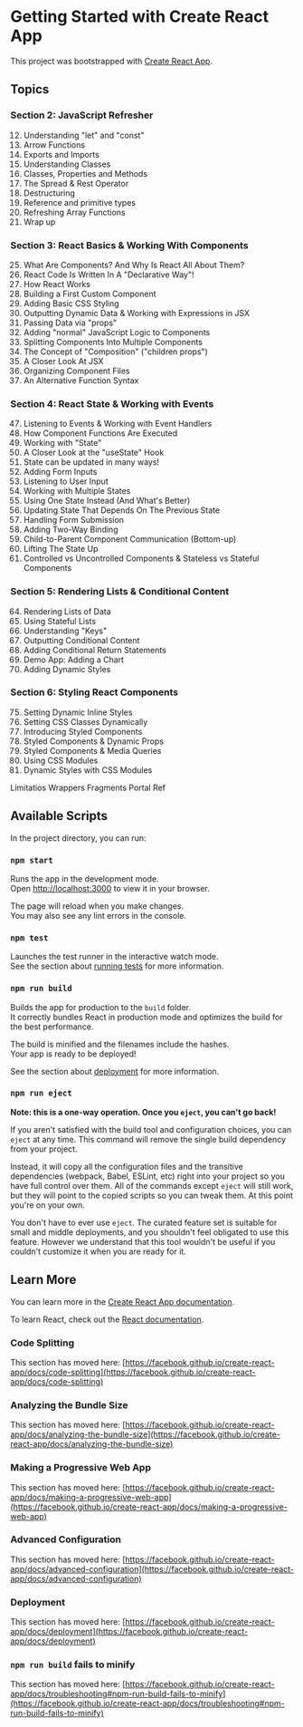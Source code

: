 # Getting Started with Create React App

This project was bootstrapped with [Create React App](https://github.com/facebook/create-react-app).

## Topics

### Section 2: JavaScript Refresher
12. Understanding "let" and "const"
13. Arrow Functions
14. Exports and Imports
15. Understanding Classes
16. Classes, Properties and Methods
17. The Spread & Rest Operator
18. Destructuring
19. Reference and primitive types
20. Refreshing Array Functions
21. Wrap up

### Section 3: React Basics & Working With Components
25. What Are Components? And Why Is React All About Them?
26. React Code Is Written In A "Declarative Way"!
32. How React Works
33. Building a First Custom Component
35. Adding Basic CSS Styling
36. Outputting Dynamic Data & Working with Expressions in JSX
37. Passing Data via "props"
38. Adding "normal" JavaScript Logic to Components
39. Splitting Components Into Multiple Components
40. The Concept of "Composition" ("children props")
42. A Closer Look At JSX
43. Organizing Component Files
44. An Alternative Function Syntax

### Section 4: React State & Working with Events
47. Listening to Events & Working with Event Handlers
48. How Component Functions Are Executed
49. Working with "State"
50. A Closer Look at the "useState" Hook
51. State can be updated in many ways!
52. Adding Form Inputs
53. Listening to User Input
54. Working with Multiple States
55. Using One State Instead (And What's Better)
56. Updating State That Depends On The Previous State
57. Handling Form Submission
58. Adding Two-Way Binding
59. Child-to-Parent Component Communication (Bottom-up)
60. Lifting The State Up
61. Controlled vs Uncontrolled Components & Stateless vs Stateful Components

### Section 5: Rendering Lists & Conditional Content
64. Rendering Lists of Data
65. Using Stateful Lists
66. Understanding "Keys"
67. Outputting Conditional Content
68. Adding Conditional Return Statements
69. Demo App: Adding a Chart
70. Adding Dynamic Styles

### Section 6: Styling React Components
75. Setting Dynamic Inline Styles
76. Setting CSS Classes Dynamically
77. Introducing Styled Components
78. Styled Components & Dynamic Props
79. Styled Components & Media Queries
80. Using CSS Modules
81. Dynamic Styles with CSS Modules

Limitatios
Wrappers
Fragments
Portal
Ref


## Available Scripts

In the project directory, you can run:

### `npm start`

Runs the app in the development mode.\
Open [http://localhost:3000](http://localhost:3000) to view it in your browser.

The page will reload when you make changes.\
You may also see any lint errors in the console.

### `npm test`

Launches the test runner in the interactive watch mode.\
See the section about [running tests](https://facebook.github.io/create-react-app/docs/running-tests) for more information.

### `npm run build`

Builds the app for production to the `build` folder.\
It correctly bundles React in production mode and optimizes the build for the best performance.

The build is minified and the filenames include the hashes.\
Your app is ready to be deployed!

See the section about [deployment](https://facebook.github.io/create-react-app/docs/deployment) for more information.

### `npm run eject`

**Note: this is a one-way operation. Once you `eject`, you can't go back!**

If you aren't satisfied with the build tool and configuration choices, you can `eject` at any time. This command will remove the single build dependency from your project.

Instead, it will copy all the configuration files and the transitive dependencies (webpack, Babel, ESLint, etc) right into your project so you have full control over them. All of the commands except `eject` will still work, but they will point to the copied scripts so you can tweak them. At this point you're on your own.

You don't have to ever use `eject`. The curated feature set is suitable for small and middle deployments, and you shouldn't feel obligated to use this feature. However we understand that this tool wouldn't be useful if you couldn't customize it when you are ready for it.

## Learn More

You can learn more in the [Create React App documentation](https://facebook.github.io/create-react-app/docs/getting-started).

To learn React, check out the [React documentation](https://reactjs.org/).

### Code Splitting

This section has moved here: [https://facebook.github.io/create-react-app/docs/code-splitting](https://facebook.github.io/create-react-app/docs/code-splitting)

### Analyzing the Bundle Size

This section has moved here: [https://facebook.github.io/create-react-app/docs/analyzing-the-bundle-size](https://facebook.github.io/create-react-app/docs/analyzing-the-bundle-size)

### Making a Progressive Web App

This section has moved here: [https://facebook.github.io/create-react-app/docs/making-a-progressive-web-app](https://facebook.github.io/create-react-app/docs/making-a-progressive-web-app)

### Advanced Configuration

This section has moved here: [https://facebook.github.io/create-react-app/docs/advanced-configuration](https://facebook.github.io/create-react-app/docs/advanced-configuration)

### Deployment

This section has moved here: [https://facebook.github.io/create-react-app/docs/deployment](https://facebook.github.io/create-react-app/docs/deployment)

### `npm run build` fails to minify

This section has moved here: [https://facebook.github.io/create-react-app/docs/troubleshooting#npm-run-build-fails-to-minify](https://facebook.github.io/create-react-app/docs/troubleshooting#npm-run-build-fails-to-minify)
